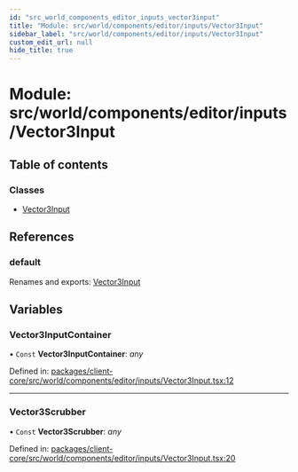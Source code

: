 ```yaml
---
id: "src_world_components_editor_inputs_vector3input"
title: "Module: src/world/components/editor/inputs/Vector3Input"
sidebar_label: "src/world/components/editor/inputs/Vector3Input"
custom_edit_url: null
hide_title: true
---
```


# Module: src/world/components/editor/inputs/Vector3Input

## Table of contents

### Classes

- [Vector3Input](../classes/src_world_components_editor_inputs_vector3input.vector3input.md)

## References

### default

Renames and exports: [Vector3Input](../classes/src_world_components_editor_inputs_vector3input.vector3input.md)

## Variables

### Vector3InputContainer

• `Const` **Vector3InputContainer**: *any*

Defined in: [packages/client-core/src/world/components/editor/inputs/Vector3Input.tsx:12](https://github.com/xr3ngine/xr3ngine/blob/77d12cea0/packages/client-core/src/world/components/editor/inputs/Vector3Input.tsx#L12)

___

### Vector3Scrubber

• `Const` **Vector3Scrubber**: *any*

Defined in: [packages/client-core/src/world/components/editor/inputs/Vector3Input.tsx:20](https://github.com/xr3ngine/xr3ngine/blob/77d12cea0/packages/client-core/src/world/components/editor/inputs/Vector3Input.tsx#L20)
